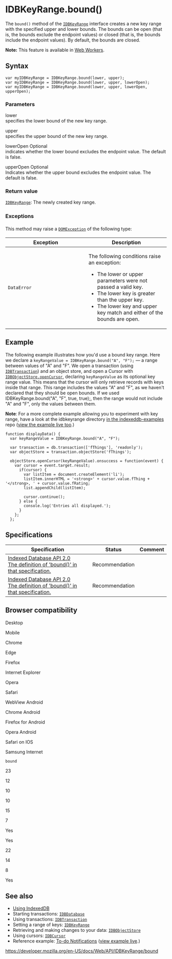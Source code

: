 IDBKeyRange.bound()
===================

The `bound()` method of the [`IDBKeyRange`](../idbkeyrange) interface creates a new key range with the specified upper and lower bounds. The bounds can be open (that is, the bounds exclude the endpoint values) or closed (that is, the bounds include the endpoint values). By default, the bounds are closed.

**Note:** This feature is available in [Web Workers](../web_workers_api).

Syntax
------

    var myIDBKeyRange = IDBKeyRange.bound(lower, upper);
    var myIDBKeyRange = IDBKeyRange.bound(lower, upper, lowerOpen);
    var myIDBKeyRange = IDBKeyRange.bound(lower, upper, lowerOpen, upperOpen);

### Parameters

lower   
specifies the lower bound of the new key range.

upper   
specifies the upper bound of the new key range.

lowerOpen <span class="badge inline optional">Optional</span>   
indicates whether the lower bound excludes the endpoint value. The default is false.

upperOpen <span class="badge inline optional">Optional</span>   
Indicates whether the upper bound excludes the endpoint value. The default is false.

### Return value

[`IDBKeyRange`](../idbkeyrange): The newly created key range.

### <span style="line-height: 1.5;">Exceptions</span>

<span style="line-height: 1.5;">This method may raise a [`DOMException`](../domexception) of the following type:</span>

<table><colgroup><col style="width: 50%" /><col style="width: 50%" /></colgroup><thead><tr class="header"><th>Exception</th><th>Description</th></tr></thead><tbody><tr class="odd"><td><code>DataError</code></td><td><p>The following conditions raise an exception:</p><ul><li>The lower or upper parameters were not passed a valid key.</li><li>The lower key is greater than the upper key.</li><li>The lower key and upper key match and either of the bounds are open.</li></ul></td></tr></tbody></table>

Example
-------

The following example illustrates how you'd use a bound key range. Here we declare a `keyRangeValue = IDBKeyRange.bound("A", "F");` — a range between values of "A" and "F". We open a transaction (using [`IDBTransaction`](../idbtransaction)) and an object store, and open a Cursor with [`IDBObjectStore.openCursor`](../idbobjectstore/opencursor), declaring `keyRangeValue` as its optional key range value. This means that the cursor will only retrieve records with keys inside that range. This range includes the values "A" and "F", as we haven't declared that they should be open bounds. If we used IDBKeyRange.bound("A", "F", true, true);, then the range would not include "A" and "F", only the values between them.

**Note**: For a more complete example allowing you to experiment with key range, have a look at the idbkeyrange directory [in the indexeddb-examples](https://github.com/mdn/indexeddb-examples/tree/master/idbkeyrange) repo ([view the example live too](https://mdn.github.io/indexeddb-examples/idbkeyrange/).)

    function displayData() {
      var keyRangeValue = IDBKeyRange.bound("A", "F");

      var transaction = db.transaction(['fThings'], 'readonly');
      var objectStore = transaction.objectStore('fThings');

      objectStore.openCursor(keyRangeValue).onsuccess = function(event) {
        var cursor = event.target.result;
          if(cursor) {
            var listItem = document.createElement('li');
            listItem.innerHTML = '<strong>' + cursor.value.fThing + '</strong>, ' + cursor.value.fRating;
            list.appendChild(listItem);

            cursor.continue();
          } else {
            console.log('Entries all displayed.');
          }
        };
      };

Specifications
--------------

<table><thead><tr class="header"><th>Specification</th><th>Status</th><th>Comment</th></tr></thead><tbody><tr class="odd"><td><a href="https://www.w3.org/TR/IndexedDB/#dom-idbkeyrange-bound">Indexed Database API 2.0<br />
<span class="small">The definition of 'bound()' in that specification.</span></a></td><td><span class="spec-rec">Recommendation</span></td><td></td></tr><tr class="even"><td><a href="https://www.w3.org/TR/IndexedDB/#dom-idbkeyrange-bound">Indexed Database API 2.0<br />
<span class="small">The definition of 'bound()' in that specification.</span></a></td><td><span class="spec-rec">Recommendation</span></td><td></td></tr></tbody></table>

Browser compatibility
---------------------

Desktop

Mobile

Chrome

Edge

Firefox

Internet Explorer

Opera

Safari

WebView Android

Chrome Android

Firefox for Android

Opera Android

Safari on IOS

Samsung Internet

`bound`

23

12

10

10

15

7

Yes

Yes

22

14

8

Yes

See also
--------

-   [Using IndexedDB](../indexeddb_api/using_indexeddb)
-   Starting transactions: [`IDBDatabase`](../idbdatabase)
-   Using transactions: [`IDBTransaction`](../idbtransaction)
-   Setting a range of keys: [`IDBKeyRange`](../idbkeyrange)
-   Retrieving and making changes to your data: [`IDBObjectStore`](../idbobjectstore)
-   Using cursors: [`IDBCursor`](../idbcursor)
-   Reference example: [To-do Notifications](https://github.com/mdn/to-do-notifications/tree/gh-pages) ([view example live](https://mdn.github.io/to-do-notifications/).)

<a href="https://developer.mozilla.org/en-US/docs/Web/API/IDBKeyRange/bound" class="_attribution-link">https://developer.mozilla.org/en-US/docs/Web/API/IDBKeyRange/bound</a>
